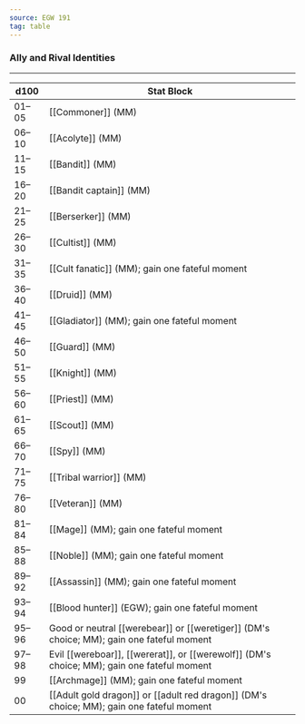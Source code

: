 ```yaml
---
source: EGW 191
tag: table
---
```


### Ally and Rival Identities
---
|d100|Stat Block|
|----|------------|
|01–05|[[Commoner]] (MM)|
|06–10|[[Acolyte]] (MM)|
|11–15|[[Bandit]] (MM)|
|16–20|[[Bandit captain]] (MM)|
|21–25|[[Berserker]] (MM)|
|26–30|[[Cultist]] (MM)|
|31–35|[[Cult fanatic]] (MM); gain one fateful moment|
|36–40|[[Druid]] (MM)|
|41–45|[[Gladiator]] (MM); gain one fateful moment|
|46–50|[[Guard]] (MM)|
|51–55|[[Knight]] (MM)|
|56–60|[[Priest]] (MM)|
|61–65|[[Scout]] (MM)|
|66–70|[[Spy]] (MM)|
|71–75|[[Tribal warrior]] (MM)|
|76–80|[[Veteran]] (MM)|
|81–84|[[Mage]] (MM); gain one fateful moment|
|85–88|[[Noble]] (MM); gain one fateful moment|
|89–92|[[Assassin]] (MM); gain one fateful moment|
|93–94|[[Blood hunter]] (EGW); gain one fateful moment|
|95–96|Good or neutral [[werebear]] or [[weretiger]] (DM's choice; MM); gain one fateful moment|
|97–98|Evil [[wereboar]], [[wererat]], or [[werewolf]] (DM's choice; MM); gain one fateful moment|
|99|[[Archmage]] (MM); gain one fateful moment|
|00|[[Adult gold dragon]] or [[adult red dragon]] (DM's choice; MM); gain one fateful moment|
